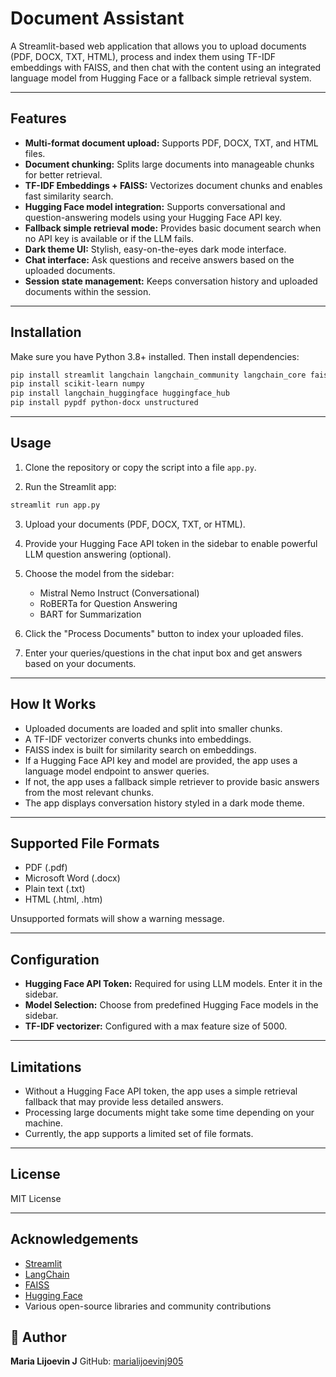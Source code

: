 # Document Assistant

A Streamlit-based web application that allows you to upload documents (PDF, DOCX, TXT, HTML), process and index them using TF-IDF embeddings with FAISS, and then chat with the content using an integrated language model from Hugging Face or a fallback simple retrieval system.

---

## Features

* **Multi-format document upload:** Supports PDF, DOCX, TXT, and HTML files.
* **Document chunking:** Splits large documents into manageable chunks for better retrieval.
* **TF-IDF Embeddings + FAISS:** Vectorizes document chunks and enables fast similarity search.
* **Hugging Face model integration:** Supports conversational and question-answering models using your Hugging Face API key.
* **Fallback simple retrieval mode:** Provides basic document search when no API key is available or if the LLM fails.
* **Dark theme UI:** Stylish, easy-on-the-eyes dark mode interface.
* **Chat interface:** Ask questions and receive answers based on the uploaded documents.
* **Session state management:** Keeps conversation history and uploaded documents within the session.

---

## Installation

Make sure you have Python 3.8+ installed. Then install dependencies:

```bash
pip install streamlit langchain langchain_community langchain_core faiss-cpu
pip install scikit-learn numpy
pip install langchain_huggingface huggingface_hub
pip install pypdf python-docx unstructured
```

---

## Usage

1. Clone the repository or copy the script into a file `app.py`.

2. Run the Streamlit app:

```bash
streamlit run app.py
```

3. Upload your documents (PDF, DOCX, TXT, or HTML).

4. Provide your Hugging Face API token in the sidebar to enable powerful LLM question answering (optional).

5. Choose the model from the sidebar:

   * Mistral Nemo Instruct (Conversational)
   * RoBERTa for Question Answering
   * BART for Summarization

6. Click the "Process Documents" button to index your uploaded files.

7. Enter your queries/questions in the chat input box and get answers based on your documents.

---

## How It Works

* Uploaded documents are loaded and split into smaller chunks.
* A TF-IDF vectorizer converts chunks into embeddings.
* FAISS index is built for similarity search on embeddings.
* If a Hugging Face API key and model are provided, the app uses a language model endpoint to answer queries.
* If not, the app uses a fallback simple retriever to provide basic answers from the most relevant chunks.
* The app displays conversation history styled in a dark mode theme.

---

## Supported File Formats

* PDF (.pdf)
* Microsoft Word (.docx)
* Plain text (.txt)
* HTML (.html, .htm)

Unsupported formats will show a warning message.

---

## Configuration

* **Hugging Face API Token:** Required for using LLM models. Enter it in the sidebar.
* **Model Selection:** Choose from predefined Hugging Face models in the sidebar.
* **TF-IDF vectorizer:** Configured with a max feature size of 5000.

---

## Limitations

* Without a Hugging Face API token, the app uses a simple retrieval fallback that may provide less detailed answers.
* Processing large documents might take some time depending on your machine.
* Currently, the app supports a limited set of file formats.

---

## License

MIT License

---

## Acknowledgements

* [Streamlit](https://streamlit.io/)
* [LangChain](https://github.com/hwchase17/langchain)
* [FAISS](https://github.com/facebookresearch/faiss)
* [Hugging Face](https://huggingface.co/)
* Various open-source libraries and community contributions

## 👤 Author

**Maria Lijoevin J**
GitHub: [marialijoevinj905](https://github.com/marialijoevinj905)
